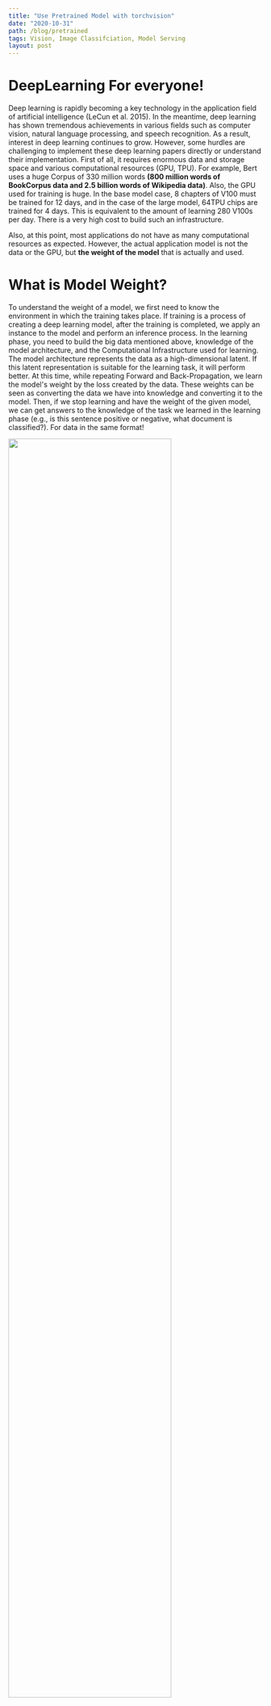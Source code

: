 ```yaml
---
title: "Use Pretrained Model with torchvision"
date: "2020-10-31"
path: /blog/pretrained
tags: Vision, Image Classifciation, Model Serving
layout: post
---
```


# DeepLearning For everyone!

Deep learning is rapidly becoming a key technology in the application field of artificial intelligence (LeCun et al. 2015). In the meantime, deep learning has shown tremendous achievements in various fields such as computer vision, natural language processing, and speech recognition. As a result, interest in deep learning continues to grow. However, some hurdles are challenging to implement these deep learning papers directly or understand their implementation. First of all, it requires enormous data and storage space and various computational resources (GPU, TPU). For example, Bert uses a huge Corpus of 330 million words **(800 million words of BookCorpus data and 2.5 billion words of Wikipedia data)**. Also, the GPU used for training is huge. In the base model case, 8 chapters of V100 must be trained for 12 days, and in the case of the large model, 64TPU chips are trained for 4 days. This is equivalent to the amount of learning 280 V100s per day. There is a very high cost to build such an infrastructure.

Also, at this point, most applications do not have as many computational resources as expected. However, the actual application model is not the data or the GPU, but **the weight of the model** that is actually and used.

# What is Model Weight?

To understand the weight of a model, we first need to know the environment in which the training takes place. If training is a process of creating a deep learning model, after the training is completed, we apply an instance to the model and perform an inference process. In the learning phase, you need to build the big data mentioned above, knowledge of the model architecture, and the Computational Infrastructure used for learning. The model architecture represents the data as a high-dimensional latent. If this latent representation is suitable for the learning task, it will perform better. At this time, while repeating Forward and Back-Propagation, we learn the model's weight by the loss created by the data. These weights can be seen as converting the data we have into knowledge and converting it to the model. Then, if we stop learning and have the weight of the given model, we can get answers to the knowledge of the task we learned in the learning phase (e.g., is this sentence positive or negative, what document is classified?). For data in the same format!


<img src="../img/train_inference.png" width = 80%>

# Inference Process

Deep learning inference is the process of predicting previously unseen data using a trained DNN model. DNN models created for image classification, natural language processing, and other AI tasks can be large and complex due to tens or hundreds of layers of artificial neurons and the millions or billions of weights that connect them. The larger the DNN, the more compute, memory, and energy it takes to run it. The longer the response time (or "wait time") from entering data into the DNN to receiving the result.

Therefore, in deep learning research, much research is being done on the efficiency of the model and the performance of the model.

# Tutorial!

In example, we will try how to get the desired result by using the pre-trained model for the task in Image Classification.

We will focus on using a pre-trained model to predict the label of the input, so we will also discuss the process involved in this. This process is called model inference. The whole process consists of the following main steps:

### Process

- Perform transformations on the image (e.g., resize, crop center, normalize, etc.)
- Forward Pass: Find the output vector using pre-trained weights. Each element of this output vector describes the confidence that the model predicts an input image that belongs to a particular class.
- Display predictions based on the scores obtained.


# Download Torch Model

Torchvision supports various pre-trained models. These pre-trained models are neural network models trained on large benchmark data sets such as ImageNet. The deep learning community has benefited a lot from these open-source models, which is also one of the main reasons for the rapid development of computer vision research. Other researchers and practitioners can use these state-of-the-art models instead of inventing everything from scratch.


```python
import torch
from torchvision import models
```

```python
dir(models)
```
    ['alexnet',
     'densenet',
     .
     .
     .
     'detection',
     'googlenet',
     'inception',
     'inception_v3',
     'mnasnet',
     'mobilenet',
     .
     .
     .
     'video',
     'wide_resnet101_2',
     'wide_resnet50_2']

Use the `dir(models)` command to see what kind of pre-trained models we currently have available. In this post, we use the representative model resnet50. Resnet presents the perspective of viewing data from various perspectives by combining X coming through the input with the feature learned by the Convolution Block again. The relevant code is attached below.


```python
from torch import nn
from torch.nn import functional as F

class Residual(nn.Module):  #@save
    """The Residual block of ResNet."""
    def __init__(self, input_channels, num_channels,
                 use_1x1conv=False, strides=1):
        super().__init__()
        self.conv1 = nn.Conv2d(input_channels, num_channels,
                               kernel_size=3, padding=1, stride=strides)
        self.conv2 = nn.Conv2d(num_channels, num_channels,
                               kernel_size=3, padding=1)
        if use_1x1conv:
            self.conv3 = nn.Conv2d(input_channels, num_channels,
                                   kernel_size=1, stride=strides)
        else:
            self.conv3 = None
        self.bn1 = nn.BatchNorm2d(num_channels)
        self.bn2 = nn.BatchNorm2d(num_channels)
        self.relu = nn.ReLU(inplace=True)

    def forward(self, X):
        Y = F.relu(self.bn1(self.conv1(X)))
        Y = self.bn2(self.conv2(Y))
        if self.conv3:
            X = self.conv3(X)
        Y += X
        return F.relu(Y)
```

# Residual Connection with ResNet

In ResNet, the value of the input passes through the convoluation and is added back to the learned feature vector. This structure is called a Shortcut. In general, Shortcut uses an identity shortcut, that is, a method of adding the input feature map x to the output as it is.

Whenever the number of output feature maps is doubled, the horizontal and vertical size of the feature map is reduced by half. In this case, a convolution operation with stride=2 is used instead of pooling. In this case, the feature map size should be reduced in Shortcut as well, and in this case, use a projection shortcut instead of an identity shortcut. Through this shortcut structure, it becomes possible to perform robust learning on vanishing gradients.

In addition, in models of ResNet-50 or higher, the number of feature maps is large, so the amount of computation increases. The characteristic feature is that the bottleneck structure seen in the Inception module is used to superimpose the bottleneck residual block.

<img src="../img/resnet-block.png" width = 80%>
- Img reference: https://d2l.ai/chapter_convolutional-modern/resnet.html

```python
resnet50 = models.resnet50(pretrained=True)
```
```
    Downloading: "https://download.pytorch.org/models/resnet50-19c8e357.pth" to /Users/seungheondoh/.cache/torch/checkpoints/resnet50-19c8e357.pth
    100%|██████████| 97.8M/97.8M [00:10<00:00, 9.38MB/s]
```
We can download pretrained weights from https://download.pytorch.org/models/resnet50-19c8e357.pth through the command `pretrained=True`. At this time, you can see that huge data and Computational Infra are compressed into less than 100M of knowledge.

Once we have the model with us, the next step is to transform the input image with specific format. If the data domain of the input is different, the result cannot be obtained significantly. (When sentence input is inserted in the vision model or voice input is inserted)

```python
from torchvision import transforms

transform = transforms.Compose([            
    transforms.Resize(224),                 
    transforms.ToTensor(),                  
    transforms.Normalize(                   
        mean=[0.5, 0.5, 0.5],
        std=[0.229, 0.224, 0.225]               
    )
])
```

We are going to use a simple image called blue_brid for the image. Can our model really recognize this blue bird?


```python
from PIL import Image
img = Image.open("blue_bird.jpg")
img
```
![png](output_16_0.png)


```python
img_t = transform(img)
batch_t = torch.unsqueeze(img_t, 0)
```

The model is converted to a specific format by the function created above. We change the image above to the input shape used in the model, 224, and then normalize it for better performance. After that, it is made in batch units through the unsqueeze function. For now, batch is 1. 

Then we have to declare that the function no longer needs to learn through a function called torch.eval. If we put the image in the model, we can get the output corresponding to 1xClass Number.


```python
resnet50.eval()
with torch.no_grad():
    out = resnet50(batch_t)
    
out.shape
```

```
    torch.Size([1, 1000])
```


# Image Net Classes 

The Image Net dataset is a matter of classifying 1000 images. Meta annotations corresponding to 1000 images can be downloaded from the site below. Then, let's find out which image our model classified the instance image into through the largest value among the values corresponding to each index of each output.

you can download in https://s3.amazonaws.com/deep-learning-models/image-models/imagenet_class_index.json


```python
import json
class_idx = json.load(open("imagenet_class_index.json",'r'))
idx2label = [class_idx[str(k)][1] for k in range(len(class_idx))]
```


```python
_, index = torch.max(out, 1)
percentage = torch.nn.functional.softmax(out, dim=1)[0] * 100
```


```python
_, indices = torch.sort(out, descending=True)
infernece = [(idx2label[idx], percentage[idx].item()) for idx in indices[0][:5]]
```


```python
infernece
```

```
    [('indigo_bunting', 99.34516906738281),
     ('bee_eater', 0.2820887863636017),
     ('jacamar', 0.03670770302414894),
     ('macaw', 0.02816816233098507),
     ('European_gallinule', 0.0279614869505167)]
```


99% are classified as indigo_bunting. It's not bad performance!

reference
- https://github.com/huggingface/transformers
- https://www.learnopencv.com/pytorch-for-beginners-image-classification-using-pre-trained-models/
- https://www.analyticsvidhya.com/blog/2017/06/transfer-learning-the-art-of-fine-tuning-a-pre-trained-model/


```python

```
